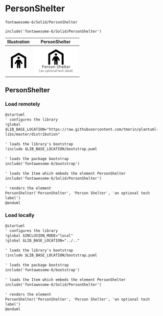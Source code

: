 # PersonShelter


```text
fontawesome-6/Solid/PersonShelter
```

```text
include('fontawesome-6/Solid/PersonShelter')
```



| Illustration | PersonShelter |
| :---: | :---: |
| ![illustration for Illustration](../../fontawesome-6/Solid/PersonShelter.png) | ![illustration for PersonShelter](../../fontawesome-6/Solid/PersonShelter.Local.png) |




## PersonShelter

### Load remotely
```plantuml
@startuml
' configures the library
!global $LIB_BASE_LOCATION="https://raw.githubusercontent.com/tmorin/plantuml-libs/master/distribution"

' loads the library's bootstrap
!include $LIB_BASE_LOCATION/bootstrap.puml

' loads the package bootstrap
include('fontawesome-6/bootstrap')

' loads the Item which embeds the element PersonShelter
include('fontawesome-6/Solid/PersonShelter')

' renders the element
PersonShelter('PersonShelter', 'Person Shelter', 'an optional tech label')
@enduml
```

### Load locally
```plantuml
@startuml
' configures the library
!global $INCLUSION_MODE="local"
!global $LIB_BASE_LOCATION="../.."

' loads the library's bootstrap
!include $LIB_BASE_LOCATION/bootstrap.puml

' loads the package bootstrap
include('fontawesome-6/bootstrap')

' loads the Item which embeds the element PersonShelter
include('fontawesome-6/Solid/PersonShelter')

' renders the element
PersonShelter('PersonShelter', 'Person Shelter', 'an optional tech label')
@enduml
```

